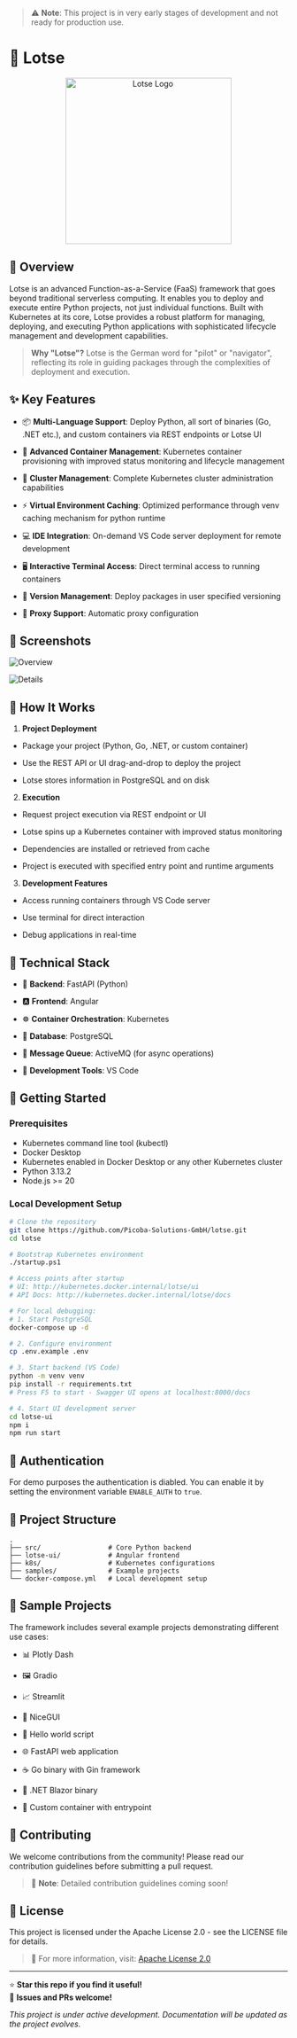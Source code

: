 > ⚠️ **Note**: This project is in very early stages of development and not ready for production use.

# 🧭 Lotse

<p align="center">
  <img src="lotse-ui/public/lotse.webp" width="300" alt="Lotse Logo">
</p>

## 🌟 Overview

Lotse is an advanced Function-as-a-Service (FaaS) framework that goes beyond traditional serverless computing. It enables you to deploy and execute entire Python projects, not just individual functions. Built with Kubernetes at its core, Lotse provides a robust platform for managing, deploying, and executing Python applications with sophisticated lifecycle management and development capabilities.

> **Why "Lotse"?** Lotse is the German word for "pilot" or "navigator", reflecting its role in guiding packages through the complexities of deployment and execution.

## ✨ Key Features

- 📦 **Multi-Language Support**: Deploy Python, all sort of binaries (Go, .NET etc.), and custom containers via REST endpoints or Lotse UI

- 🔄 **Advanced Container Management**: Kubernetes container provisioning with improved status monitoring and lifecycle management

- 🔧 **Cluster Management**: Complete Kubernetes cluster administration capabilities

- ⚡ **Virtual Environment Caching**: Optimized performance through venv caching mechanism for python runtime

- 💻 **IDE Integration**: On-demand VS Code server deployment for remote development

- 🖥️ **Interactive Terminal Access**: Direct terminal access to running containers

- 🔀 **Version Management**: Deploy packages in user specified versioning

- 🔌 **Proxy Support**: Automatic proxy configuration

## 📸 Screenshots

![Overview](assets/Overview.png)

![Details](assets/Details.png)

## 🚀 How It Works

1. **Project Deployment**

- Package your project (Python, Go, .NET, or custom container)

- Use the REST API or UI drag-and-drop to deploy the project

- Lotse stores information in PostgreSQL and on disk

2. **Execution**

- Request project execution via REST endpoint or UI

- Lotse spins up a Kubernetes container with improved status monitoring

- Dependencies are installed or retrieved from cache

- Project is executed with specified entry point and runtime arguments

3. **Development Features**

- Access running containers through VS Code server

- Use terminal for direct interaction

- Debug applications in real-time

## 🔧 Technical Stack

- 🐍 **Backend**: FastAPI (Python)

- 🅰️ **Frontend**: Angular

- ☸️ **Container Orchestration**: Kubernetes

- 🐘 **Database**: PostgreSQL

- 📨 **Message Queue**: ActiveMQ (for async operations)

- 🧰 **Development Tools**: VS Code

## 🏁 Getting Started

### Prerequisites

- Kubernetes command line tool (kubectl)
- Docker Desktop
- Kubernetes enabled in Docker Desktop or any other Kubernetes cluster
- Python 3.13.2
- Node.js >= 20

### Local Development Setup

```bash
# Clone the repository
git clone https://github.com/Picoba-Solutions-GmbH/lotse.git
cd lotse

# Bootstrap Kubernetes environment
./startup.ps1

# Access points after startup
# UI: http://kubernetes.docker.internal/lotse/ui
# API Docs: http://kubernetes.docker.internal/lotse/docs

# For local debugging:
# 1. Start PostgreSQL
docker-compose up -d

# 2. Configure environment
cp .env.example .env

# 3. Start backend (VS Code)
python -m venv venv
pip install -r requirements.txt
# Press F5 to start - Swagger UI opens at localhost:8000/docs

# 4. Start UI development server
cd lotse-ui
npm i
npm run start
```

## 🔐 Authentication

For demo purposes the authentication is diabled. You can enable it by setting the environment variable `ENABLE_AUTH` to `true`.

## 📁 Project Structure

```
.
├── src/                 # Core Python backend
├── lotse-ui/            # Angular frontend
├── k8s/                 # Kubernetes configurations
├── samples/             # Example projects
└── docker-compose.yml   # Local development setup
```

## 🧪 Sample Projects

The framework includes several example projects demonstrating different use cases:

- 📊 Plotly Dash

- 🖼️ Gradio

- 📈 Streamlit

- 🎨 NiceGUI

- 🐍 Hello world script

- 🌐 FastAPI web application

- ☕ Go binary with Gin framework

- 🎯 .NET Blazor binary

- 🐳 Custom container with entrypoint

## 👥 Contributing

We welcome contributions from the community! Please read our contribution guidelines before submitting a pull request.

> 🚧 **Note**: Detailed contribution guidelines coming soon!

## 📝 License

This project is licensed under the Apache License 2.0 - see the LICENSE file for details.

> 📜 For more information, visit: [Apache License 2.0](https://www.apache.org/licenses/LICENSE-2.0)

---

⭐ **Star this repo if you find it useful!**\
📣 **Issues and PRs welcome!**

_This project is under active development. Documentation will be updated as the project evolves._
